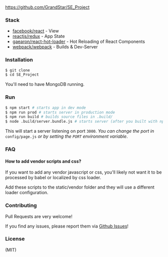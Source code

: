 https://github.com/GrandStar/SE_Project

### Stack

- [facebook/react](https://github.com/facebook/react) - View
- [reactjs/redux](https://github.com/reactjs/redux) - App State
- [gaearon/react-hot-loader](https://github.com/gaearon/react-hot-loader) - Hot Reloading of React Components
- [webpack/webpack](https://github.com/webpack/webpack) - Builds & Dev-Server

### Installation

```bash
$ git clone
$ cd SE_Project
```

You'll need to have MongoDB running.

### Run

```bash
$ npm start # starts app in dev mode
$ npm run prod # starts server in production mode
$ npm run build # builds source files in .build/
$ node .build/server.bundle.js # starts server (after you built with npm run build)
```

This will start a server listening on port `3000`.
_You can change the port in_ `config/page.js` _or by setting the `PORT` environment variable_.

### FAQ

#### How to add vendor scripts and css?

If you want to add any vendor javascript or css, you'll likely not want it to be processed by
babel or localized by css loader.

Add these scripts to the static/vendor folder and they will use a different loader configuration.

### Contributing

Pull Requests are very welcome!

If you find any issues, please report them via [Github Issues](https://github.com/GrandStar/SE_Project/issues)!

### License

(MIT)
